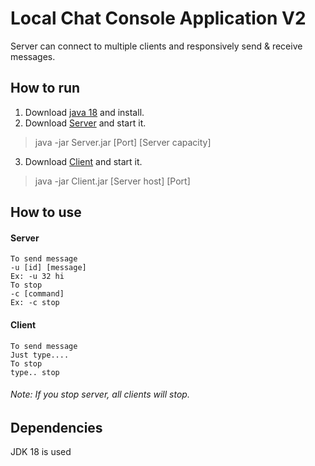# Local Chat Console Application V2
Server can connect to multiple clients and responsively send & receive messages.
## How to run
1. Download [java 18](https://www.oracle.com/java/technologies/downloads/) and install.
2. Download [Server](https://github.com/cybercryptic/LocalChatConsoleApplication/releases/download/Stable/Server.jar) and start it.
> java -jar Server.jar [Port] [Server capacity]
3. Download [Client](https://github.com/cybercryptic/LocalChatConsoleApplication/releases/download/Stable/Client.jar) and start it.
> java -jar Client.jar [Server host] [Port]
## How to use
#### Server
```
To send message
-u [id] [message]
Ex: -u 32 hi
To stop
-c [command]
Ex: -c stop
```
#### Client
```
To send message
Just type....
To stop
type.. stop
```
###### Note: If you stop server, all clients will stop.
## Dependencies
JDK 18 is used
